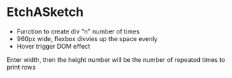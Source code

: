 # EtchASketch
- Function to create div "n" number of times
- 960px wide, flexbox divvies up the space evenly
- Hover trigger DOM effect

Enter width, then the height number will be the number of repeated times to print rows